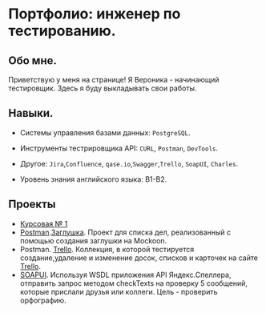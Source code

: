 # Портфолио: инженер по тестированию.
## Обо мне.
Приветствую у меня на странице! Я Вероника - начинающий тестировщик.
Здесь я буду выкладывать свои работы.
## Навыки.
- Системы управления базами данных: ``PostgreSQL``.
- Инструменты тестрировщика API: ``CURL``, ``Postman``, ``DevTools``.
- Другое: ``Jira``,``Confluence``, ``qase.io``,``Swagger``,``Trello``, ``SoapUI``, ``Charles``.
  
- Уровень знания английского языка: B1-B2.
## Проекты
- [Курсовая № 1](https://github.com/VeronikaKonovalova/VerTesting/blob/main/%D0%9F%D1%80%D0%BE%D0%B5%D0%BA%D1%821/!!%D0%9E%D0%BF%D0%B8%D1%81%D0%B0%D0%BD%D0%B8%D0%B5%20%D0%BA%D1%83%D1%80%D1%81%D0%BE%D0%B2%D0%BE%D0%B9.md)
- [Postman](https://github.com/VeronikaKonovalova/VerTesting/blob/main/Postman.Mockoon/postman_collection%20(2).json).[Заглушка](https://github.com/VeronikaKonovalova/VerTesting/blob/main/Postman.Mockoon/Mockoon.json). Проект для списка дел, реализованный с помощью создания заглушки на Mockoon.
- Postman. [Trello](https://github.com/VeronikaKonovalova/VerTesting/tree/main/Postman.Trello). Коллекция, в которой тестируется создание,удаление и изменение досок, списков и карточек на сайте [Trello](https://trello.com/).
- [SOAPUI](https://github.com/VeronikaKonovalova/VerTesting/blob/main/SOAP/soap). Используя WSDL приложения API Яндекс.Спеллера, отправить запрос методом checkTexts на проверку 5 сообщений, которые прислали друзья или коллеги. Цель - проверить орфографию.
